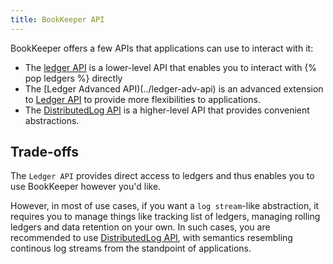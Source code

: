 ```yaml
---
title: BookKeeper API
---
```


BookKeeper offers a few APIs that applications can use to interact with it:

* The [ledger API](../ledger-api) is a lower-level API that enables you to interact with {% pop ledgers %} directly
* The [Ledger Advanced API)(../ledger-adv-api) is an advanced extension to [Ledger API](../ledger-api) to provide more flexibilities to applications.
* The [DistributedLog API](../distributedlog-api) is a higher-level API that provides convenient abstractions.

## Trade-offs

The `Ledger API` provides direct access to ledgers and thus enables you to use BookKeeper however you'd like.

However, in most of use cases, if you want a `log stream`-like abstraction, it requires you to manage things like tracking list of ledgers,
managing rolling ledgers and data retention on your own. In such cases, you are recommended to use [DistributedLog API](../distributedlog-api),
with semantics resembling continous log streams from the standpoint of applications.
